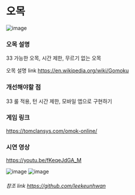 # 오목
![image](https://user-images.githubusercontent.com/39435764/100514020-b9710c00-31b4-11eb-8c90-b6dff29b0e6c.png)
### 오목 설명

33 가능한 오목, 시간 제한, 무르기 없는 오목

오목 설명 link https://en.wikipedia.org/wiki/Gomoku

### 개선해야할 점

33 룰 적용, 턴 시간 제한, 모바일 앱으로 구현하기

### 게임 링크
https://tomclansys.com/omok-online/

### 시연 영상
https://youtu.be/fKeqeJdGA_M

![image](https://user-images.githubusercontent.com/39435764/100513785-24214800-31b3-11eb-9c60-8e1f7a27906d.png)
![image](https://user-images.githubusercontent.com/39435764/100506420-6d23cd00-31b0-11eb-8358-4f6b56e87d92.png)

###### 참조 link https://github.com/leekeunhwan

